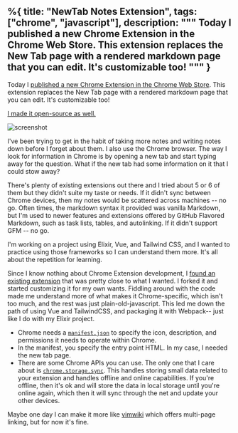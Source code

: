 %{
  title: "NewTab Notes Extension",
  tags: ["chrome", "javascript"],
  description: """
  Today I published a new Chrome Extension in the Chrome Web Store. This
  extension replaces the New Tab page with a rendered markdown page that you can
  edit. It's customizable too!
  """
}
---

Today I [published a new Chrome Extension in the Chrome Web Store][extension].
This extension replaces the New Tab page with a rendered markdown page that you
can edit. It's customizable too!

[extension]: https://chrome.google.com/webstore/detail/newtab-notes/kfbhbipgippofpifimbcnbafehjndccn

[I made it open-source as well.](https://github.com/dbernheisel/MarkdownTab)

![screenshot](/images/newtab-notes-screenshot.png)

I've been trying to get in the habit of taking more notes and writing notes
down before I forget about them. I also use the Chrome browser. The way I look
for information in Chrome is by opening a new tab and start typing away for the
question. What if the new tab had some information on it that I could stow away?

There's plenty of existing extensions out there and I tried about 5 or 6 of them
but they didn't suite my taste or needs. If it didn't sync between Chrome
devices, then my notes would be scattered across machines -- no go. Often times,
the markdown syntax it provided was vanilla Markdown, but I'm used to newer
features and extensions offered by GitHub Flavored Markdown, such as task lists,
tables, and autolinking. If it didn't support GFM -- no go.

I'm working on a project using Elixir, Vue, and Tailwind CSS, and I wanted to
practice using those frameworks so I can understand them more. It's all about
the repetition for learning.

Since I know nothing about Chrome Extension development, I [found an existing
extension](https://github.com/intrvertmichael/markdown-tab) that was pretty close
to what I wanted. I forked it and started customizing it for my own wants.
Fiddling around with the code made me understand more of what makes it
Chrome-specific, which isn't too much, and the rest was just
plain-old-javascript. This led me down the path of using Vue and TailwindCSS,
and packaging it with Webpack-- just like I do with my Elixir project.

- Chrome needs a [`manifest.json`] to specify the icon, description, and
    permissions it needs to operate within Chrome.
- In the manifest, you specify the entry point HTML. In my case, I needed
    the new tab page.
- There are some Chrome APIs you can use. The only one that I care about is
    [`chrome.storage.sync`]. This handles storing small data related to your
    extension and handles offline and online capabilities. If you're offline,
    then it's ok and will store the data in local storage until you're online
    again, which then it will sync through the net and update your other
    devices.

Maybe one day I can make it more like [vimwiki] which offers multi-page
linking, but for now it's fine.

[`manifest.json`]: https://developer.chrome.com/docs/extensions/mv2/manifest
[`chrome.storage.sync`]: https://developer.chrome.com/docs/extensions/reference/storage
[vimwiki]: https://github.com/vimwiki/vimwiki
